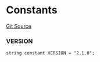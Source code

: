 # Constants
[Git Source](https://github.com/larrythecucumber321/protocol/blob/0e60393685a4ae7994ac986273cdfa4cf9c069ed/contracts/mixins/Versioned.sol)

### VERSION

```solidity
string constant VERSION = "2.1.0";
```

